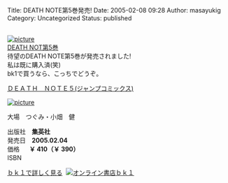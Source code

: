 Title: DEATH NOTE第5巻発売!
Date: 2005-02-08 09:28
Author: masayukig
Category: Uncategorized
Status: published

[  
![picture](http://images-jp.amazon.com/images/P/4088737741.09.TZZZZZZZ.jpg)  
DEATH
NOT第5巻](http://www.amazon.co.jp/exec/obidos/ASIN/4088737741/hughundercons-22/ref=nosim)  
待望のDEATH NOTE第5巻が発売されました!  
私は既に購入済(笑)  
bk1で買うなら、こっちでどうぞ。  

[ＤＥＡＴＨ　ＮＯＴＥ５(ジャンプコミックス)](http://www.bk1.co.jp/cgi-bin/srch/srch_detail.cgi?aid=p-hugh55881&bibid=02517339 "オンライン書店ｂｋ１：ＤＥＡＴＨ　ＮＯＴＥ５(ジャンプコミックス)")

[![picture](http://www.bk1.co.jp/bookimages/02/51/73/39/025173390000.jpg)](http://www.bk1.co.jp/cgi-bin/srch/srch_detail.cgi?aid=p-hugh55881&bibid=02517339 "オンライン書店ｂｋ１：ＤＥＡＴＨ　ＮＯＴＥ５(ジャンプコミックス)")

大場　つぐみ・小畑　健

出版社　**集英社**  
発売日　**2005.02.04**  
価格  　**￥ 410（￥ 390）**  
ISBN  　  
  
[ｂｋ１で詳しく見る](http://www.bk1.co.jp/cgi-bin/srch/srch_detail.cgi?aid=p-hugh55881&bibid=02517339 "オンライン書店ｂｋ１：ＤＥＡＴＨ　ＮＯＴＥ５(ジャンプコミックス)")  [![オンライン書店ｂｋ１](http://www.bk1.co.jp/images/breeder/banner/button.gif)](http://www.bk1.co.jp/cgi-bin/srch/srch_top.cgi?aid=p-hugh55881 "オンライン書店ｂｋ１")

